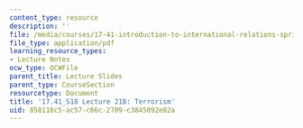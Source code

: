 ```yaml
---
content_type: resource
description: ''
file: /media/courses/17-41-introduction-to-international-relations-spring-2018/858118c5ac57c66c2709c3845092e02a_MIT17_41S18_lec21b.pdf
file_type: application/pdf
learning_resource_types:
- Lecture Notes
ocw_type: OCWFile
parent_title: Lecture Slides
parent_type: CourseSection
resourcetype: Document
title: '17.41_S18 Lecture 21B: Terrorism'
uid: 858118c5-ac57-c66c-2709-c3845092e02a
---
```

